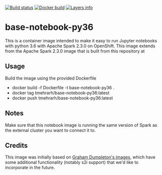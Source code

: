 [![Build status](https://travis-ci.org/radanalyticsio/base-notebook.svg?branch=master)](https://travis-ci.org/radanalyticsio/base-notebook)
[![Docker build](https://img.shields.io/docker/automated/radanalyticsio/base-notebook.svg)](https://hub.docker.com/r/radanalyticsio/base-notebook)
[![Layers info](https://images.microbadger.com/badges/image/radanalyticsio/base-notebook.svg)](https://microbadger.com/images/radanalyticsio/base-notebook)

# base-notebook-py36

This is a container image intended to make it easy to run Jupyter notebooks with python 3.6 with Apache Spark 2.3.0 on OpenShift. 
This image extends from the Apache Spark 2.3.0 image that is built from this repository at

## Usage

Build the image using the provided Dockerfile
- docker build -f Dockerfile -t base-notebook-py36 .
- docker tag <imageid> tmehrarh/base-notebook-py36:latest
- docker push tmehrarh/base-notebook-py36:latest
  
## Notes

Make sure that this notebook image is running the same version of Spark as the external cluster you want to connect it to.

## Credits

This image was initially based on [Graham Dumpleton's images](https://github.com/getwarped/jupyter-stacks), which have some additional functionality (notably s2i support) that we'd like to incorporate in the future.
